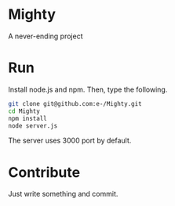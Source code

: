 Mighty
======

A never-ending project

# Run

Install node.js and npm. Then, type the following.

```bash
git clone git@github.com:e-/Mighty.git
cd Mighty
npm install
node server.js
```

The server uses 3000 port by default.

# Contribute

Just write something and commit. 
